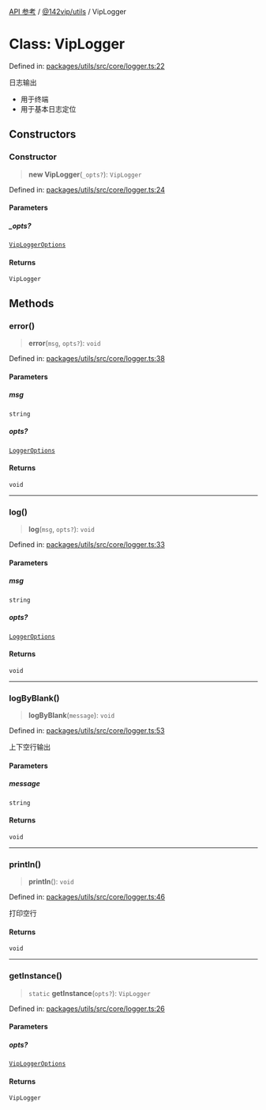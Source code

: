 [API 参考](../../../index.md) / [@142vip/utils](../index.md) / VipLogger

# Class: VipLogger

Defined in: [packages/utils/src/core/logger.ts:22](https://github.com/142vip/core-x/blob/15d5bc9ef4bece78c0e60bdf074a2d245f625100/packages/utils/src/core/logger.ts#L22)

日志输出
- 用于终端
- 用于基本日志定位

## Constructors

### Constructor

> **new VipLogger**(`_opts?`): `VipLogger`

Defined in: [packages/utils/src/core/logger.ts:24](https://github.com/142vip/core-x/blob/15d5bc9ef4bece78c0e60bdf074a2d245f625100/packages/utils/src/core/logger.ts#L24)

#### Parameters

##### \_opts?

[`VipLoggerOptions`](../interfaces/VipLoggerOptions.md)

#### Returns

`VipLogger`

## Methods

### error()

> **error**(`msg`, `opts?`): `void`

Defined in: [packages/utils/src/core/logger.ts:38](https://github.com/142vip/core-x/blob/15d5bc9ef4bece78c0e60bdf074a2d245f625100/packages/utils/src/core/logger.ts#L38)

#### Parameters

##### msg

`string`

##### opts?

[`LoggerOptions`](../interfaces/LoggerOptions.md)

#### Returns

`void`

***

### log()

> **log**(`msg`, `opts?`): `void`

Defined in: [packages/utils/src/core/logger.ts:33](https://github.com/142vip/core-x/blob/15d5bc9ef4bece78c0e60bdf074a2d245f625100/packages/utils/src/core/logger.ts#L33)

#### Parameters

##### msg

`string`

##### opts?

[`LoggerOptions`](../interfaces/LoggerOptions.md)

#### Returns

`void`

***

### logByBlank()

> **logByBlank**(`message`): `void`

Defined in: [packages/utils/src/core/logger.ts:53](https://github.com/142vip/core-x/blob/15d5bc9ef4bece78c0e60bdf074a2d245f625100/packages/utils/src/core/logger.ts#L53)

上下空行输出

#### Parameters

##### message

`string`

#### Returns

`void`

***

### println()

> **println**(): `void`

Defined in: [packages/utils/src/core/logger.ts:46](https://github.com/142vip/core-x/blob/15d5bc9ef4bece78c0e60bdf074a2d245f625100/packages/utils/src/core/logger.ts#L46)

打印空行

#### Returns

`void`

***

### getInstance()

> `static` **getInstance**(`opts?`): `VipLogger`

Defined in: [packages/utils/src/core/logger.ts:26](https://github.com/142vip/core-x/blob/15d5bc9ef4bece78c0e60bdf074a2d245f625100/packages/utils/src/core/logger.ts#L26)

#### Parameters

##### opts?

[`VipLoggerOptions`](../interfaces/VipLoggerOptions.md)

#### Returns

`VipLogger`
